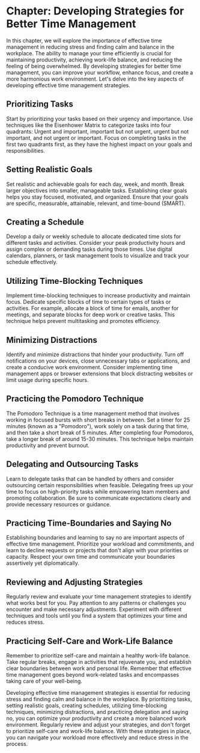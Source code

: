 Chapter: Developing Strategies for Better Time Management
=========================================================

In this chapter, we will explore the importance of effective time management in reducing stress and finding calm and balance in the workplace. The ability to manage your time efficiently is crucial for maintaining productivity, achieving work-life balance, and reducing the feeling of being overwhelmed. By developing strategies for better time management, you can improve your workflow, enhance focus, and create a more harmonious work environment. Let's delve into the key aspects of developing effective time management strategies.

Prioritizing Tasks
------------------

Start by prioritizing your tasks based on their urgency and importance. Use techniques like the Eisenhower Matrix to categorize tasks into four quadrants: Urgent and important, important but not urgent, urgent but not important, and not urgent or important. Focus on completing tasks in the first two quadrants first, as they have the highest impact on your goals and responsibilities.

Setting Realistic Goals
-----------------------

Set realistic and achievable goals for each day, week, and month. Break larger objectives into smaller, manageable tasks. Establishing clear goals helps you stay focused, motivated, and organized. Ensure that your goals are specific, measurable, attainable, relevant, and time-bound (SMART).

Creating a Schedule
-------------------

Develop a daily or weekly schedule to allocate dedicated time slots for different tasks and activities. Consider your peak productivity hours and assign complex or demanding tasks during those times. Use digital calendars, planners, or task management tools to visualize and track your schedule effectively.

Utilizing Time-Blocking Techniques
----------------------------------

Implement time-blocking techniques to increase productivity and maintain focus. Dedicate specific blocks of time to certain types of tasks or activities. For example, allocate a block of time for emails, another for meetings, and separate blocks for deep work or creative tasks. This technique helps prevent multitasking and promotes efficiency.

Minimizing Distractions
-----------------------

Identify and minimize distractions that hinder your productivity. Turn off notifications on your devices, close unnecessary tabs or applications, and create a conducive work environment. Consider implementing time management apps or browser extensions that block distracting websites or limit usage during specific hours.

Practicing the Pomodoro Technique
---------------------------------

The Pomodoro Technique is a time management method that involves working in focused bursts with short breaks in between. Set a timer for 25 minutes (known as a "Pomodoro"), work solely on a task during that time, and then take a short break of 5 minutes. After completing four Pomodoros, take a longer break of around 15-30 minutes. This technique helps maintain productivity and prevent burnout.

Delegating and Outsourcing Tasks
--------------------------------

Learn to delegate tasks that can be handled by others and consider outsourcing certain responsibilities when feasible. Delegating frees up your time to focus on high-priority tasks while empowering team members and promoting collaboration. Be sure to communicate expectations clearly and provide necessary resources or guidance.

Practicing Time-Boundaries and Saying No
----------------------------------------

Establishing boundaries and learning to say no are important aspects of effective time management. Prioritize your workload and commitments, and learn to decline requests or projects that don't align with your priorities or capacity. Respect your own time and communicate your boundaries assertively yet diplomatically.

Reviewing and Adjusting Strategies
----------------------------------

Regularly review and evaluate your time management strategies to identify what works best for you. Pay attention to any patterns or challenges you encounter and make necessary adjustments. Experiment with different techniques and tools until you find a system that optimizes your time and reduces stress.

Practicing Self-Care and Work-Life Balance
------------------------------------------

Remember to prioritize self-care and maintain a healthy work-life balance. Take regular breaks, engage in activities that rejuvenate you, and establish clear boundaries between work and personal life. Remember that effective time management goes beyond work-related tasks and encompasses taking care of your well-being.

Developing effective time management strategies is essential for reducing stress and finding calm and balance in the workplace. By prioritizing tasks, setting realistic goals, creating schedules, utilizing time-blocking techniques, minimizing distractions, and practicing delegation and saying no, you can optimize your productivity and create a more balanced work environment. Regularly review and adjust your strategies, and don't forget to prioritize self-care and work-life balance. With these strategies in place, you can navigate your workload more effectively and reduce stress in the process.
